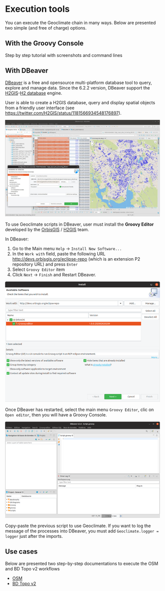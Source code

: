 # Execution tools

You can execute the Geoclimate chain in many ways. Below are presented two simple (and free of charge) options.


## With the Groovy Console

Step by step tutorial with screenshots and command lines

## With DBeaver

[DBeaver](https://dbeaver.io/) is a free and opensource multi-platform database tool to query, explore and manage data. Since the 6.2.2 version, DBeaver support the [H2GIS](http://h2gis.org/)-[H2 database](https://www.h2database.com/) engine. 

User is able to create a H2GIS database, query and display spatial objects from a friendly user interface (see https://twitter.com/H2GIS/status/1181566934548176897).

![](../resources/images/for_users/dbeaver_twitter.jpeg)



To use Geoclimate scripts in DBeaver, user must install the **Groovy Editor** developed by the [OrbisGIS](http://orbisgis.org/) / [H2GIS](http://h2gis.org/) team.

In DBeaver:

1. Go to the Main menu `Help` -> `Install New Software...`
2. In the `Work with` field, paste the following URL http://devs.orbisgis.org/eclipse-repo (which is an extension P2 repository URL) and press `Enter`
3. Select `Groovy Editor` item
4. Click `Next` -> `Finish` and Restart DBeaver.

![](../resources/images/for_users/dbeaver_install_plugins.png)



Once DBeaver has restarted, select the main menu `Groovy Editor`, clic on `Open editor`, then you will have a Groovy Console. 

![](../resources/images/for_users/dbeaver_groovy_console.png)



Copy-paste the previous script to use Geoclimate. If you want to log the message of the processes into DBeaver, you must add `Geoclimate.logger = logger` just after the imports.

## Use cases

Below are presented two step-by-step documentations to execute the OSM and BD Topo v2 workflows

- [OSM](./execution_examples/run_osm.md)
- [BD Topo v2](./execution_examples/run_bd_topo_v2.md)
